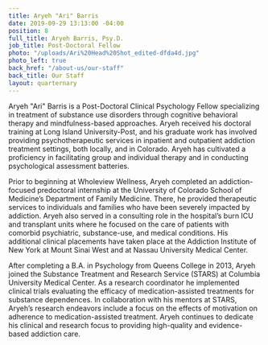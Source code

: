 ```yaml
---
title: Aryeh "Ari" Barris
date: 2019-09-29 13:13:00 -04:00
position: 8
full_title: Aryeh Barris, Psy.D.
job_title: Post-Doctoral Fellow
photo: "/uploads/Ari%20Head%20Shot_edited-dfda4d.jpg"
photo_left: true
back_href: "/about-us/our-staff"
back_title: Our Staff
layout: quarternary
---
```


Aryeh "Ari" Barris is a Post-Doctoral Clinical Psychology Fellow specializing in treatment of substance use disorders through cognitive behavioral therapy and mindfulness-based approaches. Aryeh received his doctoral training at Long Island University-Post, and his graduate work has involved providing psychotherapeutic services in inpatient and outpatient addiction treatment settings, both locally, and in Colorado. Aryeh has cultivated a proficiency in facilitating group and individual therapy and in conducting psychological assessment batteries.

Prior to beginning at Wholeview Wellness, Aryeh completed an addiction-focused predoctoral internship at the University of Colorado School of Medicine’s Department of Family Medicine. There, he provided therapeutic services to individuals and families who have been severely impacted by addiction. Aryeh also served in a consulting role in the hospital’s burn ICU and transplant units where he focused on the care of patients with comorbid psychiatric, substance-use, and medical conditions. His additional clinical placements have taken place at the Addiction Institute of New York at Mount Sinai West and at Nassau University Medical Center.

After completing a B.A. in Psychology from Queens College in 2013, Aryeh joined the Substance Treatment and Research Service (STARS) at Columbia University Medical Center. As a research coordinator he implemented clinical trials evaluating the efficacy of medication-assisted treatments for substance dependences. In collaboration with his mentors at STARS, Aryeh’s research endeavors include a focus on the effects of motivation on adherence to medication-assisted treatment. Aryeh continues to dedicate his clinical and research focus to providing high-quality and evidence-based addiction care.
